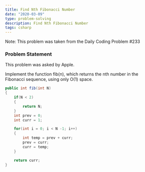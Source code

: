 ```yaml
---
title: Find Nth Fibonacci Number
date: "2020-03-09"
type: problem-solving
description: Find Nth Fibonacci Number
tags: csharp
---
```


Note: This problem was taken from the Daily Coding Problem #233

### Problem Statement

This problem was asked by Apple.

Implement the function fib(n), which returns the nth number in the Fibonacci sequence, using only O(1) space.

```csharp
public int fib(int N)
{
    if(N < 2)
    {
        return N;
    }
    int prev = 0;
    int curr = 1;

    for(int i = 0; i < N -1; i++)
    {
        int temp = prev + curr;
        prev = curr;
        curr = temp;
    }

    return curr;
}
```
